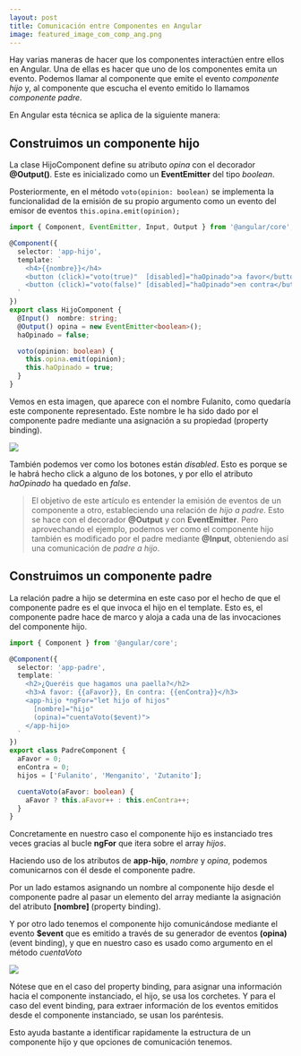 ```yaml
---
layout: post
title: Comunicación entre Componentes en Angular
image: featured_image_com_comp_ang.png
---
```


Hay varias maneras de hacer que los componentes interactúen entre ellos en Angular. 
Una de ellas es hacer que uno de los componentes emita un evento. Podemos llamar al componente que emite el evento _componente hijo_ y, al componente que escucha el evento emitido lo llamamos _componente padre_.

En Angular esta técnica se aplica de la siguiente manera:

## Construimos un componente hijo

La clase HijoComponent define su atributo _opina_ con el decorador **@Output()**. Este es inicializado como un **EventEmitter** del tipo _boolean_.

Posteriormente, en el método ```voto(opinion: boolean)``` se implementa la funcionalidad de la emisión de su propio argumento como un evento del emisor de eventos ```this.opina.emit(opinion);```

```typescript
import { Component, EventEmitter, Input, Output } from '@angular/core';

@Component({
  selector: 'app-hijo',
  template: `
    <h4>{{nombre}}</h4>
    <button (click)="voto(true)"  [disabled]="haOpinado">a favor</button>
    <button (click)="voto(false)" [disabled]="haOpinado">en contra</button>
  `
})
export class HijoComponent {
  @Input()  nombre: string;
  @Output() opina = new EventEmitter<boolean>();
  haOpinado = false;

  voto(opinion: boolean) {
    this.opina.emit(opinion);
    this.haOpinado = true;
  }
}
```
Vemos en esta imagen, que aparece con el nombre Fulanito, como quedaría este componente representado. Este nombre le ha sido dado por el componente padre mediante una asignación a su propiedad (property binding). 

![](https://i.imgur.com/OTn9POA.png)

También podemos ver como los botones están _disabled_. Esto es porque se le habrá hecho click a alguno de los botones, y por ello el atributo _haOpinado_ ha quedado en _false_.

>  El objetivo de este artículo es entender la emisión de eventos de un  componente a otro, estableciendo una relación de _hijo a padre_. Esto se hace con el decorador **@Output** y con **EventEmitter**. Pero aprovechando el ejemplo, podemos  ver como el componente hijo también es modificado por el padre mediante **@Input**, obteniendo así una comunicación de _padre a hijo_.

## Construimos un componente padre

La relación padre a hijo se determina en este caso por el hecho de que el componente padre es el que invoca el hijo en el template. Esto es, el componente padre hace de marco y aloja a cada una de las invocaciones del componente hijo. 

```typescript
import { Component } from '@angular/core';

@Component({
  selector: 'app-padre',
  template: `
    <h2>¿Queréis que hagamos una paella?</h2>
    <h3>A favor: {{aFavor}}, En contra: {{enContra}}</h3>
    <app-hijo *ngFor="let hijo of hijos"
      [nombre]="hijo"
      (opina)="cuentaVoto($event)">
    </app-hijo>
  `
})
export class PadreComponent {
  aFavor = 0;
  enContra = 0;
  hijos = ['Fulanito', 'Menganito', 'Zutanito'];

  cuentaVoto(aFavor: boolean) {
    aFavor ? this.aFavor++ : this.enContra++;
  }
}
```
Concretamente en nuestro caso el componente hijo es instanciado tres veces gracias al bucle **ngFor** que itera sobre el array _hijos_.

Haciendo uso de los atributos de **app-hijo**, _nombre_ y _opina_, podemos comunicarnos con él desde el componente padre. 

Por un lado estamos asignando un nombre al componente hijo desde el componente padre al pasar un elemento del array mediante la asignación del atributo **[nombre]** (property binding).

Y por otro lado tenemos el componente hijo comunicándose mediante el evento **$event** que es emitido a través de su generador de eventos **(opina)** (event binding), y que en nuestro caso es usado como argumento en el método _cuentaVoto_

![](https://i.imgur.com/bIGePpb.png)

Nótese que en el caso del property binding, para asignar una información hacia el componente instanciado, el hijo, se usa los corchetes.
Y para el caso del event binding, para extraer información de los eventos emitidos desde el componente instanciado, se usan los paréntesis.

Esto ayuda bastante a identificar rapidamente la estructura de un componente hijo y que opciones de comunicación tenemos.






